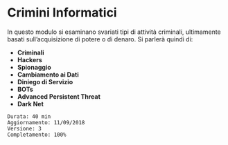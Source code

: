 # Crimini Informatici

In questo modulo si esaminano svariati tipi di attività criminali, ultimamente basati sull’acquisizione di potere o di denaro.
Si parlerà quindi di:

* **Criminali**
* **Hackers**
* **Spionaggio**
* **Cambiamento ai Dati**
* **Diniego di Servizio**
* **BOTs**
* **Advanced Persistent Threat**
* **Dark Net**

```text
Durata: 40 min
Aggiornamento: 11/09/2018
Versione: 3
Completamento: 100%
```
